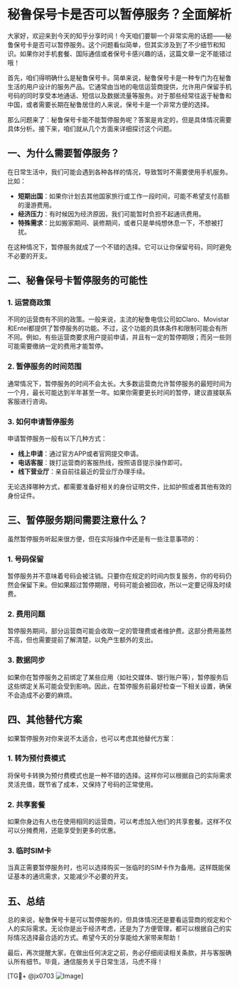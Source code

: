 # 秘鲁保号卡是否可以暂停服务？全面解析

大家好，欢迎来到今天的知乎分享时间！今天咱们要聊一个非常实用的话题——秘鲁保号卡是否可以暂停服务。这个问题看似简单，但其实涉及到了不少细节和知识。如果你对手机套餐、国际通信或者保号卡感兴趣的话，这篇文章一定不能错过哦！

首先，咱们得明确什么是秘鲁保号卡。简单来说，秘鲁保号卡是一种专门为在秘鲁生活的用户设计的服务产品。它通常由当地的电信运营商提供，允许用户保留手机号码的同时享受本地通话、短信以及数据流量等服务。对于那些经常往返于秘鲁和中国，或者需要长期在秘鲁居住的人来说，保号卡是一个非常方便的选择。

那么问题来了：秘鲁保号卡能不能暂停服务呢？答案是肯定的，但是具体情况需要具体分析。接下来，咱们就从几个方面来详细探讨这个问题。

## 一、为什么需要暂停服务？

在日常生活中，我们可能会遇到各种各样的情况，导致暂时不需要使用手机服务。比如：

- **短期出国**：如果你计划去其他国家旅行或工作一段时间，可能不希望支付高额的漫游费用。
- **经济压力**：有时候因为经济原因，我们可能暂时负担不起通讯费用。
- **特殊需求**：比如搬家期间、装修期间，或者只是单纯想休息一下，不想被打扰。

在这种情况下，暂停服务就成了一个不错的选择。它可以让你保留号码，同时避免不必要的开支。

## 二、秘鲁保号卡暂停服务的可能性

### 1. **运营商政策**

不同的运营商有不同的政策。一般来说，主流的秘鲁电信公司如Claro、Movistar和Entel都提供了暂停服务的功能。不过，这个功能的具体条件和限制可能会有所不同。例如，有些运营商要求用户提前申请，并且有一定的暂停期限；而另一些则可能需要缴纳一定的费用才能暂停。

### 2. **暂停服务的时间范围**

通常情况下，暂停服务的时间不会太长。大多数运营商允许暂停服务的最短时间为一个月，最长可能达到半年甚至一年。如果你需要更长时间的暂停，建议直接联系客服进行咨询。

### 3. **如何申请暂停服务**

申请暂停服务一般有以下几种方式：

- **线上申请**：通过官方APP或者官网提交申请。
- **电话客服**：拨打运营商的客服热线，按照语音提示操作即可。
- **线下营业厅**：亲自前往最近的营业厅办理手续。

无论选择哪种方式，都需要准备好相关的身份证明文件，比如护照或者其他有效的身份证件。

## 三、暂停服务期间需要注意什么？

虽然暂停服务听起来很方便，但在实际操作中还是有一些注意事项的：

### 1. **号码保留**

暂停服务并不意味着号码会被注销。只要你在规定的时间内恢复服务，你的号码仍然会保留下来。但如果超过暂停期限，号码可能会被回收，所以一定要记得及时续费。

### 2. **费用问题**

暂停服务期间，部分运营商可能会收取一定的管理费或者维护费。这部分费用虽然不高，但也需要提前了解清楚，以免产生额外的支出。

### 3. **数据同步**

如果你在暂停服务之前绑定了某些应用（如社交媒体、银行账户等），暂停服务后这些绑定关系可能会受到影响。因此，在暂停服务前最好检查一下相关设置，确保不会造成不必要的麻烦。

## 四、其他替代方案

如果暂停服务对你来说不太适合，也可以考虑其他替代方案：

### 1. **转为预付费模式**

将保号卡转换为预付费模式也是一种不错的选择。这样你可以根据自己的实际需求灵活充值，既节省了成本，又保持了号码的正常使用。

### 2. **共享套餐**

如果你身边有人也在使用相同的运营商，可以考虑加入他们的共享套餐。这样不仅可以分摊费用，还能享受到更多的优惠。

### 3. **临时SIM卡**

当真正需要暂停服务时，也可以选择购买一张临时的SIM卡作为备用。这样既能保证基本的通讯需求，又能减少不必要的开支。

## 五、总结

总的来说，秘鲁保号卡是可以暂停服务的，但具体情况还是要看运营商的规定和个人的实际需求。无论你是出于经济考虑，还是为了方便管理，都可以根据自己的实际情况选择最合适的方式。希望今天的分享能给大家带来帮助！

最后，再次提醒大家，在做出任何决定之前，务必仔细阅读相关条款，并与客服确认所有细节。毕竟，通信服务关乎日常生活，马虎不得！

[TG💪+ @jx0703 ![Image](https://github.com/user-attachments/assets/dbca1d08-cadb-493c-b0ec-ad6f7a83f270)]